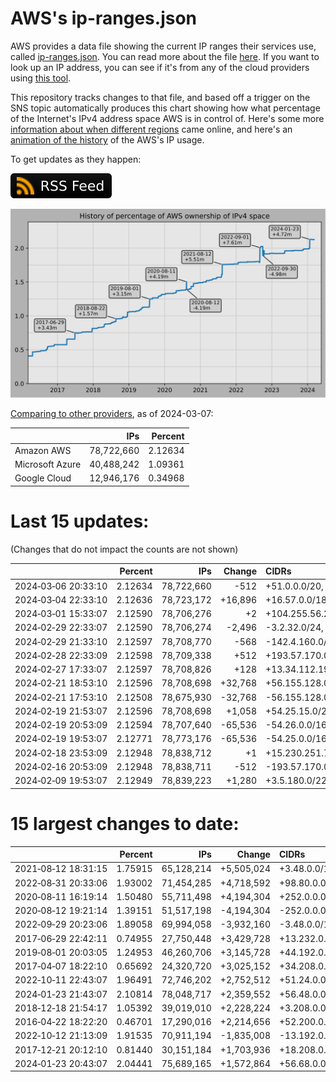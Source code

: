 # AWS's ip-ranges.json

AWS provides a data file showing the current IP ranges their
services use, called [ip-ranges.json](https://ip-ranges.amazonaws.com/ip-ranges.json).
You can read more about the file [here](https://docs.aws.amazon.com/general/latest/gr/aws-ip-ranges.html).
If you want to look up an IP address, you can see if it's from any of the cloud providers using [this tool](https://cloud-ips.s3-us-west-2.amazonaws.com/index.html).

This repository tracks changes to that file, and based off a trigger on the SNS 
topic automatically produces this chart showing how what percentage of the 
Internet's IPv4 address space AWS is in control of.  Here's some 
more [information about when different regions](announces.md) came 
online, and here's an [animation of the history](https://youtu.be/Su25yl7eol8) 
of the AWS's IP usage.

To get updates as they happen:

[![RSS Icon](images/rss_badge.svg)](https://raw.githubusercontent.com/seligman/aws-ip-ranges/master/rss.xml)

![History of AWS](history_count.svg)

[Comparing to other providers](https://github.com/seligman/cloud_sizes), as of 2024-03-07:

| | IPs | Percent |
| --- | ---: | ---: |
| Amazon AWS | 78,722,660 | 2.12634 |
| Microsoft Azure | 40,488,242 | 1.09361 |
| Google Cloud | 12,946,176 | 0.34968 |


# Last 15 updates:

(Changes that do not impact the counts are not shown)

| | Percent | IPs | Change | CIDRs |
| :--- | ---: | ---: | ---: | :--- |
| 2024&#8209;03&#8209;06&nbsp;20:33:10 | 2.12634 | 78,722,660 | -512 | +51.0.0.0/20,&nbsp;+51.0.24.0/21,&nbsp;+51.0.128.0/23,&nbsp;... |
| 2024&#8209;03&#8209;04&nbsp;22:33:10 | 2.12636 | 78,723,172 | +16,896 | +16.57.0.0/18,&nbsp;+136.18.140.0/23 |
| 2024&#8209;03&#8209;01&nbsp;15:33:07 | 2.12590 | 78,706,276 | +2 | +104.255.56.25/32,&nbsp;+104.255.56.26/32 |
| 2024&#8209;02&#8209;29&nbsp;22:33:07 | 2.12590 | 78,706,274 | -2,496 | -3.2.32.0/24,&nbsp;-3.2.35.0/24,&nbsp;-3.2.41.0/24,&nbsp;... |
| 2024&#8209;02&#8209;29&nbsp;21:33:10 | 2.12597 | 78,708,770 | -568 | -142.4.160.0/23,&nbsp;-142.4.162.0/27,&nbsp;-142.4.162.32/28,&nbsp;... |
| 2024&#8209;02&#8209;28&nbsp;22:33:09 | 2.12598 | 78,709,338 | +512 | +193.57.170.0/23 |
| 2024&#8209;02&#8209;27&nbsp;17:33:07 | 2.12597 | 78,708,826 | +128 | +13.34.112.192/26,&nbsp;+13.34.113.0/26 |
| 2024&#8209;02&#8209;21&nbsp;18:53:10 | 2.12596 | 78,708,698 | +32,768 | +56.155.128.0/17 |
| 2024&#8209;02&#8209;21&nbsp;17:53:10 | 2.12508 | 78,675,930 | -32,768 | -56.155.128.0/17 |
| 2024&#8209;02&#8209;19&nbsp;21:53:07 | 2.12596 | 78,708,698 | +1,058 | +54.25.15.0/24,&nbsp;+54.25.20.0/24,&nbsp;+54.25.82.0/24,&nbsp;... |
| 2024&#8209;02&#8209;19&nbsp;20:53:09 | 2.12594 | 78,707,640 | -65,536 | -54.26.0.0/16 |
| 2024&#8209;02&#8209;19&nbsp;19:53:07 | 2.12771 | 78,773,176 | -65,536 | -54.25.0.0/16 |
| 2024&#8209;02&#8209;18&nbsp;23:53:09 | 2.12948 | 78,838,712 | +1 | +15.230.251.7/32 |
| 2024&#8209;02&#8209;16&nbsp;20:53:09 | 2.12948 | 78,838,711 | -512 | -193.57.170.0/23 |
| 2024&#8209;02&#8209;09&nbsp;19:53:07 | 2.12949 | 78,839,223 | +1,280 | +3.5.180.0/22,&nbsp;+16.12.74.0/24 |


# 15 largest changes to date:

| | Percent | IPs | Change | CIDRs |
| :--- | ---: | ---: | ---: | :--- |
| 2021&#8209;08&#8209;12&nbsp;18:31:15 | 1.75915 | 65,128,214 | +5,505,024 | +3.48.0.0/12,&nbsp;+35.96.0.0/12,&nbsp;+3.152.0.0/13,&nbsp;... |
| 2022&#8209;08&#8209;31&nbsp;20:33:06 | 1.93002 | 71,454,285 | +4,718,592 | +98.80.0.0/12,&nbsp;+184.32.0.0/12,&nbsp;+13.184.0.0/13,&nbsp;... |
| 2020&#8209;08&#8209;11&nbsp;16:19:14 | 1.50480 | 55,711,498 | +4,194,304 | +252.0.0.0/10 |
| 2020&#8209;08&#8209;12&nbsp;19:21:14 | 1.39151 | 51,517,198 | -4,194,304 | -252.0.0.0/10 |
| 2022&#8209;09&#8209;29&nbsp;20:23:06 | 1.89058 | 69,994,058 | -3,932,160 | -3.48.0.0/12,&nbsp;-35.96.0.0/12,&nbsp;-3.240.0.0/13,&nbsp;... |
| 2017&#8209;06&#8209;29&nbsp;22:42:11 | 0.74955 | 27,750,448 | +3,429,728 | +13.232.0.0/13,&nbsp;+34.240.0.0/13,&nbsp;+35.168.0.0/13,&nbsp;... |
| 2019&#8209;08&#8209;01&nbsp;20:03:05 | 1.24953 | 46,260,706 | +3,145,728 | +44.192.0.0/10,&nbsp;-3.192.0.0/12 |
| 2017&#8209;04&#8209;07&nbsp;18:22:10 | 0.65692 | 24,320,720 | +3,025,152 | +34.208.0.0/12,&nbsp;+34.224.0.0/12,&nbsp;+13.58.0.0/15,&nbsp;... |
| 2022&#8209;10&#8209;11&nbsp;22:43:07 | 1.96491 | 72,746,202 | +2,752,512 | +51.24.0.0/13,&nbsp;+57.104.0.0/13,&nbsp;+51.20.0.0/14,&nbsp;... |
| 2024&#8209;01&#8209;23&nbsp;21:43:07 | 2.10814 | 78,048,717 | +2,359,552 | +56.48.0.0/13,&nbsp;+16.28.0.0/14,&nbsp;+16.64.0.0/14,&nbsp;... |
| 2018&#8209;12&#8209;18&nbsp;21:54:17 | 1.05392 | 39,019,010 | +2,228,224 | +3.208.0.0/12,&nbsp;+3.224.0.0/12,&nbsp;+13.48.0.0/15 |
| 2016&#8209;04&#8209;22&nbsp;18:22:20 | 0.46701 | 17,290,016 | +2,214,656 | +52.200.0.0/13,&nbsp;+52.208.0.0/13,&nbsp;+52.36.0.0/14,&nbsp;... |
| 2022&#8209;10&#8209;12&nbsp;21:13:09 | 1.91535 | 70,911,194 | -1,835,008 | -13.192.0.0/13,&nbsp;-16.28.0.0/14,&nbsp;-40.172.0.0/14,&nbsp;... |
| 2017&#8209;12&#8209;21&nbsp;20:12:10 | 0.81440 | 30,151,184 | +1,703,936 | +18.208.0.0/13,&nbsp;+18.204.0.0/14,&nbsp;+18.224.0.0/14,&nbsp;... |
| 2024&#8209;01&#8209;23&nbsp;20:43:07 | 2.04441 | 75,689,165 | +1,572,864 | +56.68.0.0/14,&nbsp;+56.128.0.0/14,&nbsp;+56.136.0.0/14,&nbsp;... |
